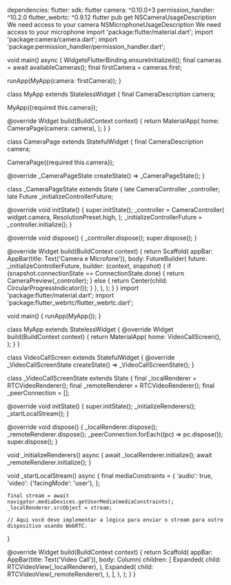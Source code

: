 dependencies:
  flutter:
    sdk: flutter
  camera: ^0.10.0+3
  permission_handler: ^10.2.0
  flutter_webrtc: ^0.9.12
flutter pub get
<uses-permission android:name="android.permission.CAMERA"/>
<uses-permission android:name="android.permission.RECORD_AUDIO"/>
<uses-feature android:name="android.hardware.camera" />
<uses-feature android:name="android.hardware.camera.autofocus" />
<uses-feature android:name="android.hardware.microphone" />
<key>NSCameraUsageDescription</key>
<string>We need access to your camera</string>
<key>NSMicrophoneUsageDescription</key>
<string>We need access to your microphone</string>
import 'package:flutter/material.dart';
import 'package:camera/camera.dart';
import 'package:permission_handler/permission_handler.dart';

void main() async {
  WidgetsFlutterBinding.ensureInitialized();
  final cameras = await availableCameras();
  final firstCamera = cameras.first;

  runApp(MyApp(camera: firstCamera));
}

class MyApp extends StatelessWidget {
  final CameraDescription camera;

  MyApp({required this.camera});

  @override
  Widget build(BuildContext context) {
    return MaterialApp(
      home: CameraPage(camera: camera),
    );
  }
}

class CameraPage extends StatefulWidget {
  final CameraDescription camera;

  CameraPage({required this.camera});

  @override
  _CameraPageState createState() => _CameraPageState();
}

class _CameraPageState extends State<CameraPage> {
  late CameraController _controller;
  late Future<void> _initializeControllerFuture;

  @override
  void initState() {
    super.initState();
    _controller = CameraController(
      widget.camera,
      ResolutionPreset.high,
    );
    _initializeControllerFuture = _controller.initialize();
  }

  @override
  void dispose() {
    _controller.dispose();
    super.dispose();
  }

  @override
  Widget build(BuildContext context) {
    return Scaffold(
      appBar: AppBar(title: Text('Camera e Microfone')),
      body: FutureBuilder<void>(
        future: _initializeControllerFuture,
        builder: (context, snapshot) {
          if (snapshot.connectionState == ConnectionState.done) {
            return CameraPreview(_controller);
          } else {
            return Center(child: CircularProgressIndicator());
          }
        },
      ),
    );
  }
}
import 'package:flutter/material.dart';
import 'package:flutter_webrtc/flutter_webrtc.dart';

void main() {
  runApp(MyApp());
}

class MyApp extends StatelessWidget {
  @override
  Widget build(BuildContext context) {
    return MaterialApp(
      home: VideoCallScreen(),
    );
  }
}

class VideoCallScreen extends StatefulWidget {
  @override
  _VideoCallScreenState createState() => _VideoCallScreenState();
}

class _VideoCallScreenState extends State<VideoCallScreen> {
  final _localRenderer = RTCVideoRenderer();
  final _remoteRenderer = RTCVideoRenderer();
  final _peerConnection = <RTCPeerConnection>[];

  @override
  void initState() {
    super.initState();
    _initializeRenderers();
    _startLocalStream();
  }

  @override
  void dispose() {
    _localRenderer.dispose();
    _remoteRenderer.dispose();
    _peerConnection.forEach((pc) => pc.dispose());
    super.dispose();
  }

  void _initializeRenderers() async {
    await _localRenderer.initialize();
    await _remoteRenderer.initialize();
  }

  void _startLocalStream() async {
    final mediaConstraints = {
      'audio': true,
      'video': {'facingMode': 'user'},
    };

    final stream = await navigator.mediaDevices.getUserMedia(mediaConstraints);
    _localRenderer.srcObject = stream;

    // Aqui você deve implementar a lógica para enviar o stream para outro dispositivo usando WebRTC.
  }

  @override
  Widget build(BuildContext context) {
    return Scaffold(
      appBar: AppBar(title: Text('Video Call')),
      body: Column(
        children: [
          Expanded(
            child: RTCVideoView(_localRenderer),
          ),
          Expanded(
            child: RTCVideoView(_remoteRenderer),
          ),
        ],
      ),
    );
  }
}
